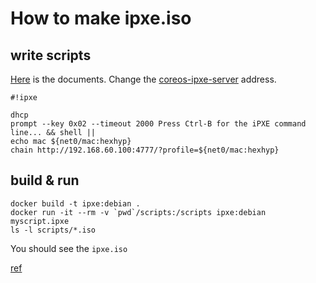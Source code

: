 # How to make ipxe.iso

## write scripts

[Here](http://ipxe.org/scripting) is the documents.
Change the [coreos-ipxe-server](scripts/coreos-macd.ipxe) address.

```
#!ipxe

dhcp
prompt --key 0x02 --timeout 2000 Press Ctrl-B for the iPXE command line... && shell ||
echo mac ${net0/mac:hexhyp}
chain http://192.168.60.100:4777/?profile=${net0/mac:hexhyp}
```

## build & run

```
docker build -t ipxe:debian .
docker run -it --rm -v `pwd`/scripts:/scripts ipxe:debian myscript.ipxe
ls -l scripts/*.iso
```

You should see the `ipxe.iso`

[ref](http://ipxe.org/download)
